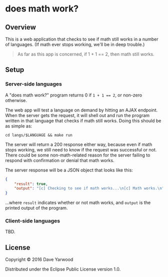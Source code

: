 # does math work?

## Overview

This is a web application that checks to see if math still works in a number of languages. (If math ever stops working, we'll be in deep trouble.)

> As far as this app is concerned, if 1 + 1 == 2, then math still works.

## Setup

### Server-side languages

A "does math work?" program returns 0 if `1 + 1 == 2`, or non-zero otherwise.

The web app will test a language on demand by hitting an AJAX endpoint. When the server gets the request, it will shell out and run the program written in that language that checks if math still works. Doing this should be as simple as:

```
cd langs/$LANGUAGE && make run
```

The server will return a 200 response either way, because even if math stops working, we still need to know if the request was successful or not. There could be some non-math-related reason for the server failing to respond with confirmation or denial that math works.

The server response will be a JSON object that looks like this:

```json
{
    "result": true,
    "output": "[c] Checking to see if math works...\n[c] Math works.\n"
}
```

...where `result` indicates whether or not math works, and `output` is the printed output of the program.

### Client-side languages

TBD.

## License

Copyright © 2016 Dave Yarwood

Distributed under the Eclipse Public License version 1.0.
